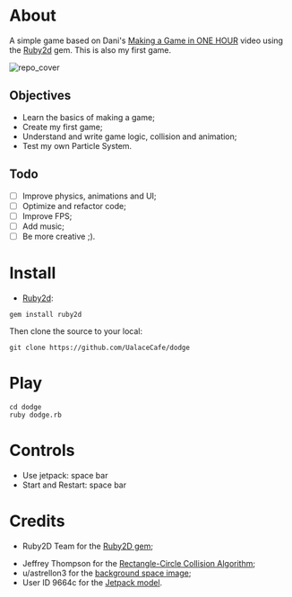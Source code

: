# About

A simple game based on Dani's [Making a Game in ONE HOUR](https://www.youtube.com/watch?v=EGBvvlgbJVM) video using the [Ruby2d](http://www.ruby2d.com/) gem. 
This is also my first game.

![repo_cover](https://i.imgur.com/tsGuU8B.png=100x200)

## Objectives

- Learn the basics of making a game;
- Create my first game;
- Understand and write game logic, collision and animation;
- Test my own Particle System.

## Todo

- [ ] Improve physics, animations and UI;
- [ ] Optimize and refactor code;
- [ ] Improve FPS;
- [ ] Add music;
- [ ] Be more creative ;).

# Install

* [Ruby2d](https://github.com/ruby2d/ruby2d):

```
gem install ruby2d
```

Then clone the source to your local:

```
git clone https://github.com/UalaceCafe/dodge
```

# Play

```
cd dodge
ruby dodge.rb
```

# Controls

* Use jetpack: space bar
* Start and Restart: space bar

# Credits

- Ruby2D Team for the [Ruby2D gem](https://github.com/ruby2d/ruby2d);
<!-- - [Carlos Vagner](https://github.com/glitchysnitchy) for the game music; -->
- Jeffrey Thompson for the [Rectangle-Circle Collision Algorithm](http://www.jeffreythompson.org/collision-detection/circle-rect.php);
- u/astrellon3 for the [background space image](https://www.reddit.com/r/PixelArt/comments/f1wg26/space_background);
- User ID 9664c for the [Jetpack model](https://pixelartmaker.com/art/742278a96bb85eb).